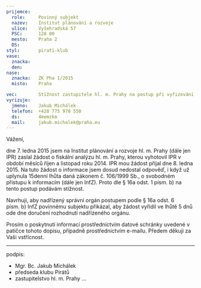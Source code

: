 ```yaml
---
prijemce: 
  role:     Povinný subjekt
  nazev:    Institut plánování a rozvoje
  ulice:    Vyšehradská 57
  PSC:      128 00
  mesto:    Praha 2
  DS:       
styl:       pirati-klub
vase:
  znacka:  
  den:      
nase:
  znacka:   ZK Pha 1/2015
  misto:    Praha

vec:        Stížnost zastupitele hl. m. Prahy na postup při vyřizování žádosti o informace
vyrizuje:   
  jmeno:    Jakub Michálek
  telefon:  +420 775 978 550
  ds:       4memzkm
  mail:     jakub.michalek@praha.eu
---
```


Vážení, 

dne 7. ledna 2015 jsem na Institut plánování a rozvoje hl. m. Prahy (dále jen IPR) zaslal žádost o fiskální analýzu hl. m. Prahy, kterou vyhotovil IPR v období měsíců říjen a listopad roku 2014. IPR mou žádost přijal dne 8. ledna 2015. Na tuto žádost o informace jsem dosud nedostal odpověď, i když už uplynula 15denní lhůta daná zákonem č. 106/1999 Sb., o svobodném přístupu k informacím (dále jen InfZ). Proto dle § 16a odst. 1 písm. b) na tento postup podávám stížnost.

Navrhuji, aby nadřízený správní orgán postupem podle § 16a odst. 6 písm. b) InfZ povinnému subjektu přikázal, aby žádost vyřídil ve lhůtě 5 dnů ode dne doručení rozhodnutí nadřízeného orgánu.

Prosím o poskytnutí informací prostřednictvím datové schránky uvedené v patičce tohoto dopisu, případně prostřednictvím e-mailu. Předem děkuji za Vaši vstřícnost.

---
podpis: 
  - Mgr. Bc. Jakub Michálek
  - předseda klubu Pirátů
  - zastupitelstvo hl. m. Prahy
...
